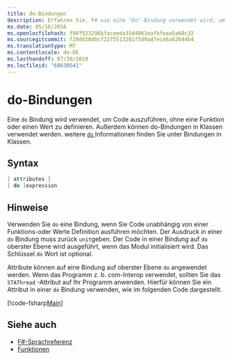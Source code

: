 ```yaml
---
title: do-Bindungen
description: Erfahren Sie, F# wie eine "Do"-Bindung verwendet wird, um Code auszuführen, ohne eine Funktion oder einen Wert zu definieren.
ms.date: 05/16/2016
ms.openlocfilehash: f98f523296bfaceeda35d4861eafbfeaa5a60c32
ms.sourcegitcommit: f20dd18dbcf2275513281f5d9ad7ece6a62644b4
ms.translationtype: MT
ms.contentlocale: de-DE
ms.lasthandoff: 07/30/2019
ms.locfileid: "68630541"
---
```

# <a name="do-bindings"></a>do-Bindungen

Eine `do` Bindung wird verwendet, um Code auszuführen, ohne eine Funktion oder einen Wert zu definieren. Außerdem können do-Bindungen in Klassen verwendet werden. weitere [ `do` ](../members/do-bindings-in-classes.md)Informationen finden Sie unter Bindungen in Klassen.

## <a name="syntax"></a>Syntax

```fsharp
[ attributes ]
[ do ]expression
```

## <a name="remarks"></a>Hinweise

Verwenden Sie `do` eine Bindung, wenn Sie Code unabhängig von einer Funktions-oder Werte Definition ausführen möchten. Der Ausdruck in einer `do` Bindung muss zurück `unit`geben. Der Code in einer Bindung auf `do` oberster Ebene wird ausgeführt, wenn das Modul initialisiert wird. Das Schlüssel `do` Wort ist optional.

Attribute können auf eine Bindung auf oberster Ebene `do` angewendet werden. Wenn das Programm z. b. com-Interop verwendet, sollten Sie das `STAThread` -Attribut auf Ihr Programm anwenden. Hierfür können Sie ein Attribut in einer `do` Bindung verwenden, wie im folgenden Code dargestellt.

[!code-fsharp[Main](~/samples/snippets/fsharp/lang-ref-1/snippet201.fs)]

## <a name="see-also"></a>Siehe auch

- [F#-Sprachreferenz](../index.md)
- [Funktionen](index.md)

